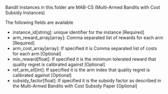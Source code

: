 Bandit Instances in this folder are MAB-CS (Multi-Armed Bandits with Cost Subsidy Instances)

The following fields are available
- instance_id[string]: unique identifier for the instance [Required]
- arm_reward_array[array]: Comma separated list of rewards for each arm [Required]
- arm_cost_array[array]: If specified it is Comma separated list of costs for each arm [Optional]
- min_reward[float]: If specified it is the minimum tolerated reward that quality regret is calibrated against [Optional]
- ref_arm_ell[int]: If specified it is the arm index that quality regret is calibrated against [Optional]
- subsidy_factor[float]: If specified it is the subsidy factor as described in the Multi-Armed Bandits with Cost Subsidy Paper [Optional]
